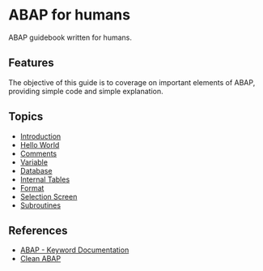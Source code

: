 # ABAP for humans

ABAP guidebook written for humans. 

## Features

The objective of this guide is to coverage on important elements of ABAP, providing simple code and simple explanation.

## Topics

- [Introduction](guide/intro.md)
- [Hello World](guide/helloworld.abap)
- [Comments](guide/comments.abap)
- [Variable](guide/var.abap)
- [Database](guide/database.abap)
- [Internal Tables](guide/internaltable.abap)
- [Format](guide/format.abap)
- [Selection Screen](guide/selectionscreen.abap)
- [Subroutines](guide/subroutines.abap)

## References

- [ABAP - Keyword Documentation](https://help.sap.com/doc/abapdocu_latest_index_htm/latest/en-US/index.htm)
- [Clean ABAP](https://github.com/SAP/styleguides/blob/master/clean-abap/CleanABAP.md)
